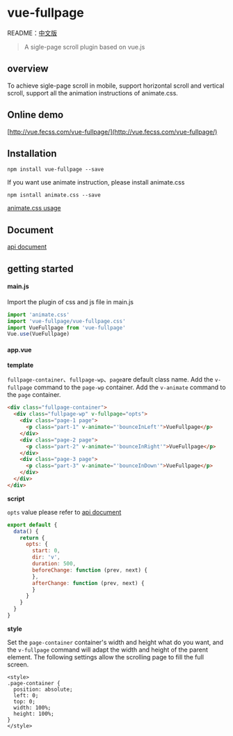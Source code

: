 # vue-fullpage

README：[中文版](https://github.com/wendaosanshou/vue-fullpage/blob/master/README_CN.md)
> A sigle-page scroll plugin based on vue.js

## overview
To achieve sigle-page scroll in mobile, support horizontal scroll and vertical scroll, support all the animation instructions of animate.css.

## Online demo
[http://vue.fecss.com/vue-fullpage/](http://vue.fecss.com/vue-fullpage/)

## Installation
```
npm install vue-fullpage --save
```
If you want use animate instruction, please install animate.css
```
npm isntall animate.css --save
```
[animate.css usage](https://daneden.github.io/animate.css/)

## Document
[api document](https://github.com/wendaosanshou/vue-fullpage/blob/master/doc/api.md)

## getting started

#### main.js
Import the plugin of css and js file in main.js

```js
import 'animate.css'
import 'vue-fullpage/vue-fullpage.css'
import VueFullpage from 'vue-fullpage'
Vue.use(VueFullpage)
```

#### app.vue

**template**

``fullpage-container``、``fullpage-wp``、``page``are default class name.
Add the ``v-fullpage`` command to the ``page-wp`` container.
Add the ``v-animate`` command to the ``page`` container.
```html
<div class="fullpage-container">
  <div class="fullpage-wp" v-fullpage="opts">
    <div class="page-1 page">
      <p class="part-1" v-animate="'bounceInLeft'">VueFullpage</p>
    </div>
    <div class="page-2 page">
      <p class="part-2" v-animate="'bounceInRight'">VueFullpage</p>
    </div>
    <div class="page-3 page">
      <p class="part-3" v-animate="'bounceInDown'">VueFullpage</p>
    </div>
  </div>
</div>
```

**script**

``opts`` value please refer to [api document](https://github.com/wendaosanshou/vue-fullpage/blob/master/doc/api.md)
```js
export default {
  data() {
    return {
      opts: {
        start: 0,
        dir: 'v',
        duration: 500,
        beforeChange: function (prev, next) {
        },
        afterChange: function (prev, next) {
        }
      }
    }
  }
}
```

**style**

Set the ``page-container`` container's width and height what do you want, and the ``v-fullpage`` command will adapt the width and height of the parent element.
The following settings allow the scrolling page to fill the full screen.
```
<style>
.page-container {
  position: absolute;
  left: 0;
  top: 0;
  width: 100%;
  height: 100%;
}
</style>
```
